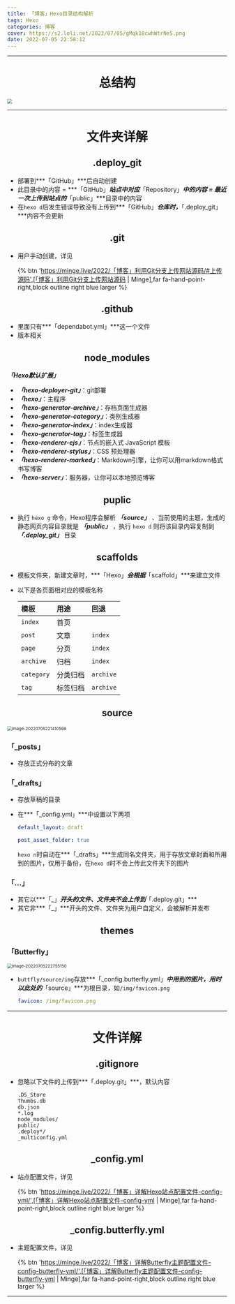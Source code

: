 ```yaml
---
title: 「博客」Hexo目录结构解析
tags: Hexo
categories: 博客
cover: https://s2.loli.net/2022/07/05/gMqk18cwhWtrNe5.png
date: 2022-07-05 22:58:12
---
```






---

# <center>总结构

<img src="https://s2.loli.net/2022/07/05/HiGltkyRnspdaBe.png" style="zoom:67%;" />

---

# <center>文件夹详解

## <center>.deploy_git

- 部署到***「GitHub」***后自动创建
- 此目录中的内容 = ***「GitHub」***站点中对应***「Repository」***中的内容 = 最近一次上传到站点的***「public」***目录中的内容
- 在`hexo d`后发生错误导致没有上传到***「GitHub」***仓库时，***「.deploy_git」***内容不会更新

## <center>.git

- 用户手动创建，详见

  {% btn 'https://minge.live/2022/「博客」利用Git分支上传网站源码/#上传源码',[「博客」利用Git分支上传网站源码 | Minge],far fa-hand-point-right,block outline right blue larger %}

## <center>.github

- 里面只有***「dependabot.yml」***这一个文件
- 版本相关

## <center>node_modules

***「Hexo默认扩展」***

- ***「hexo-deployer-git」***：git部署
- ***「hexo」***：主程序
- ***「hexo-generator-archive」***：存档页面生成器
- ***「hexo-generator-category」***：类别生成器
- ***「hexo-generator-index」***：index生成器
- ***「hexo-generator-tag」***：标签生成器
- ***「hexo-renderer-ejs」***：节点的嵌入式 JavaScript 模板
- ***「hexo-renderer-stylus」***：CSS 预处理器
- ***「hexo-renderer-marked」***：Markdown引擎，让你可以用markdown格式书写博客
- ***「hexo-server」***：服务器，让你可以本地预览博客

## <center>puplic

- 执行 `hexo g` 命令，Hexo程序会解析 ***「source」*** 、当前使用的主题，生成的静态网页内容目录就是 ***「public」*** ，执行 `hexo d` 则将该目录内容复制到 ***「.deploy_git」*** 目录

## <center>scaffolds

- 模板文件夹，新建文章时，***「Hexo」***会根据***「scaffold」***来建立文件

- 以下是各页面相对应的模板名称

  | 模板       | 用途     | 回退      |
  | :--------- | :------- | :-------- |
  | `index`    | 首页     |           |
  | `post`     | 文章     | `index`   |
  | `page`     | 分页     | `index`   |
  | `archive`  | 归档     | `index`   |
  | `category` | 分类归档 | `archive` |
  | `tag`      | 标签归档 | `archive` |

## <center>source

<img src="https://s2.loli.net/2022/07/05/ytrpliKdCM9v6Af.png" alt="image-20220705221410598" style="zoom:67%;" />

### 「_posts」

- 存放正式分布的文章

### 「_drafts」

- 存放草稿的目录

- 在***「_config.yml」***中设置以下两项

  ~~~yaml
  default_layout: draft
  ~~~

  ~~~yaml
  post_asset_folder: true
  ~~~

  `hexo n`时自动在***「_drafts」***生成同名文件夹，用于存放文章封面和所用到的图片，仅用于备份，在`hexo d`时不会上传此文件夹下的图片

### 「...」

- 其它以***「_」***开头的文件、文件夹不会上传到***「.deploy.git」***
- 其它非***「_」***开头的文件、文件夹为用户自定义，会被解析并发布

## <center>themes

### 「Butterfly」

<img src="https://s2.loli.net/2022/07/05/2Cuakv1QPtzRHpN.png" alt="image-20220705222755150" style="zoom:67%;" />

- `buttfly/source/img`存放***「_config.butterfly.yml」***中用到的图片，用时以此处的***「source」***为根目录，如`/img/favicon.png`

  ~~~yaml
  favicon: /img/favicon.png
  ~~~

---

# <center>文件详解

## <center>.gitignore

- 忽略以下文件的上传到***「.deploy.git」***，默认内容

  ~~~
  .DS_Store
  Thumbs.db
  db.json
  *.log
  node_modules/
  public/
  .deploy*/
  _multiconfig.yml
  ~~~

## <center>_config.yml

- 站点配置文件，详见

  {% btn 'https://minge.live/2022/「博客」详解Hexo站点配置文件-config-yml/',[「博客」详解Hexo站点配置文件-config-yml | Minge],far fa-hand-point-right,block outline right blue larger %}

## <center>_config.butterfly.yml

- 主题配置文件，详见

  {% btn 'https://minge.live/2022/「博客」详解Butterfly主题配置文件-config-butterfly-yml/',[「博客」详解Butterfly主题配置文件-config-butterfly-yml | Minge],far fa-hand-point-right,block outline right blue larger %}

---

